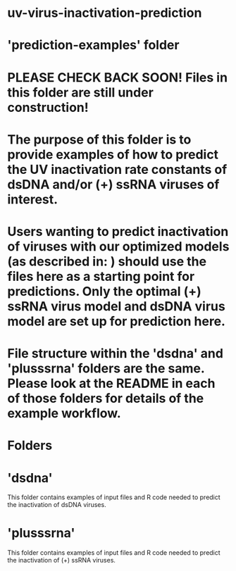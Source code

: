 # uv-virus-inactivation-prediction

# 'prediction-examples' folder

# PLEASE CHECK BACK SOON! Files in this folder are still under construction!

# The purpose of this folder is to provide examples of how to predict the UV inactivation rate constants of dsDNA and/or (+) ssRNA viruses of interest. 

# Users wanting to predict inactivation of viruses with our optimized models (as described in: ) should use the files here as a starting point for predictions. Only the optimal (+) ssRNA virus model and dsDNA virus model are set up for prediction here.

# File structure within the 'dsdna' and 'plusssrna' folders are the same. Please look at the README in each of those folders for details of the example workflow.

# Folders

# 'dsdna'
This folder contains examples of input files and R code needed to predict the inactivation of dsDNA viruses.

# 'plusssrna'
This folder contains examples of input files and R code needed to predict the inactivation of (+) ssRNA viruses.